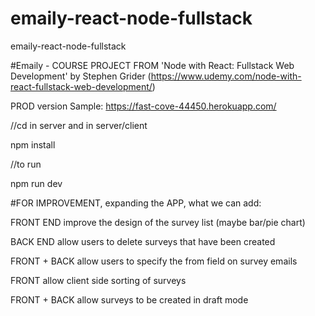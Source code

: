 # emaily-react-node-fullstack
emaily-react-node-fullstack

#Emaily - COURSE PROJECT FROM 'Node with React: Fullstack Web Development' by Stephen Grider (https://www.udemy.com/node-with-react-fullstack-web-development/)

PROD version Sample: 
https://fast-cove-44450.herokuapp.com/

//cd in server and in server/client

npm install 

//to run

npm run dev

#FOR IMPROVEMENT, expanding the APP, what we can add:

FRONT END improve the design of the survey list (maybe bar/pie chart)

BACK END allow users to delete surveys that have been created

FRONT + BACK allow users to specify the from field on survey emails

FRONT allow client side sorting of surveys

FRONT + BACK allow surveys to be created in draft mode
